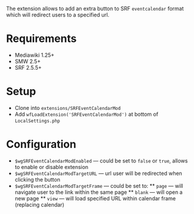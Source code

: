 The extension allows to add an extra button to SRF `eventcalendar` format which will redirect users to a specified url.

# Requirements

* Mediawiki 1.25+
* SMW 2.5+
* SRF 2.5.5+

# Setup

* Clone into `extensions/SRFEventCalendarMod`
* Add `wfLoadExtension('SRFEventCalendarMod')` at bottom of `LocalSettings.php`

# Configuration

* `$wgSRFEventCalendarModEnabled` — could be set to `false` or `true`, allows to enable or disable extension
* `$wgSRFEventCalendarModTargetURL` — url user will be redirected when clicking the button
* `$wgSRFEventCalendarModTargetFrame` — could be set to:
** `page` — will navigate user to the link within the same page
** `blank` — will open a new page
** `view` — will load specified URL within calendar frame (replacing calendar)
